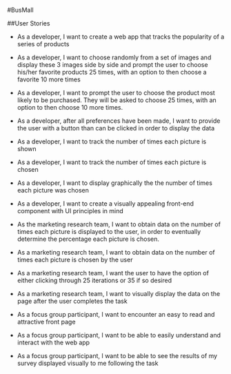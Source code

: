 #BusMall

##User Stories

* As a developer, I want to create a web app that tracks the popularity of a series of products
* As a developer, I want to choose randomly from a set of images and display these 3 images side by side and prompt the user to choose his/her favorite products 25 times, with an option to then choose a favorite 10 more times
* As a developer, I want to prompt the user to choose the product most likely to be purchased. They will be asked to choose 25 times, with an option to then choose 10 more times.
* As a developer, after all preferences have been made, I want to provide the user with a button than can be clicked in order to display the data
* As a developer, I want to track the number of times each picture is shown
* As a developer, I want to track the number of times each picture is chosen
* As a developer, I want to display graphically the the number of times each picture was chosen
* As a developer, I want to create a visually appealing front-end component with UI principles in mind

* As the marketing research team, I want to obtain data on the number of times each picture is displayed to the user, in order to eventually determine the percentage each picture is chosen.
* As a marketing research team, I want to obtain data on the number of times each picture is chosen by the user
* As a marketing research team, I want the user to have the option of either clicking through 25 iterations or 35 if so desired
* As a marketing research team, I want to visually display the data on the page after the user completes the task

* As a focus group participant, I want to encounter an easy to read and attractive front page
* As a focus group participant, I want to be able to easily understand and interact with the web app
* As a focus group participant, I want to be able to see the results of my survey displayed visually to me following the task
